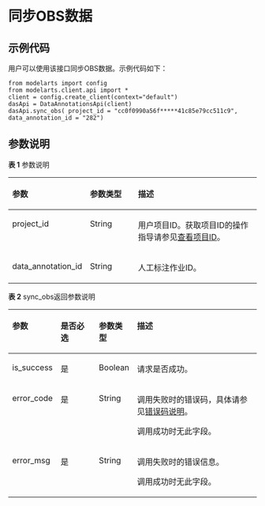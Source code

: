 # 同步OBS数据<a name="modelarts_04_0031"></a>

## 示例代码<a name="section35881040102516"></a>

用户可以使用该接口同步OBS数据。示例代码如下：

```
from modelarts import config
from modelarts.client.api import *
client = config.create_client(context="default")
dasApi = DataAnnotationsApi(client)
dasApi.sync_obs( project_id = "cc0f0990a56f*****41c85e79cc511c9", data_annotation_id = "282")
```

## 参数说明<a name="section0599140112517"></a>

**表 1**  参数说明

<a name="table160254042515"></a>
<table><thead align="left"><tr id="row141641202511"><th class="cellrowborder" valign="top" width="26.33%" id="mcps1.2.4.1.1"><p id="p11941182519"><a name="p11941182519"></a><a name="p11941182519"></a>参数</p>
</th>
<th class="cellrowborder" valign="top" width="20.1%" id="mcps1.2.4.1.2"><p id="p611141142510"><a name="p611141142510"></a><a name="p611141142510"></a>参数类型</p>
</th>
<th class="cellrowborder" valign="top" width="53.56999999999999%" id="mcps1.2.4.1.3"><p id="p917419250"><a name="p917419250"></a><a name="p917419250"></a>描述</p>
</th>
</tr>
</thead>
<tbody><tr id="row811541192518"><td class="cellrowborder" valign="top" width="26.33%" headers="mcps1.2.4.1.1 "><p id="p3514192815463"><a name="p3514192815463"></a><a name="p3514192815463"></a>project_id</p>
</td>
<td class="cellrowborder" valign="top" width="20.1%" headers="mcps1.2.4.1.2 "><p id="p1014418254"><a name="p1014418254"></a><a name="p1014418254"></a>String</p>
</td>
<td class="cellrowborder" valign="top" width="53.56999999999999%" headers="mcps1.2.4.1.3 "><p id="p1421441152511"><a name="p1421441152511"></a><a name="p1421441152511"></a>用户项目ID。获取项目ID的操作指导请参见<a href="查看项目ID.md">查看项目ID</a>。</p>
</td>
</tr>
<tr id="row18274192519"><td class="cellrowborder" valign="top" width="26.33%" headers="mcps1.2.4.1.1 "><p id="p2280108135810"><a name="p2280108135810"></a><a name="p2280108135810"></a>data_annotation_id</p>
</td>
<td class="cellrowborder" valign="top" width="20.1%" headers="mcps1.2.4.1.2 "><p id="p5830446517014"><a name="p5830446517014"></a><a name="p5830446517014"></a>String</p>
</td>
<td class="cellrowborder" valign="top" width="53.56999999999999%" headers="mcps1.2.4.1.3 "><p id="p2504119917014"><a name="p2504119917014"></a><a name="p2504119917014"></a>人工标注作业ID。</p>
</td>
</tr>
</tbody>
</table>

**表 2**  sync\_obs返回参数说明

<a name="table55928961173927"></a>
<table><thead align="left"><tr id="row40618446173927"><th class="cellrowborder" valign="top" width="17.96%" id="mcps1.2.5.1.1"><p id="p1631242217407"><a name="p1631242217407"></a><a name="p1631242217407"></a>参数</p>
</th>
<th class="cellrowborder" valign="top" width="16.220000000000002%" id="mcps1.2.5.1.2"><p id="p4623781817407"><a name="p4623781817407"></a><a name="p4623781817407"></a>是否必选</p>
</th>
<th class="cellrowborder" valign="top" width="12.55%" id="mcps1.2.5.1.3"><p id="p5427574117407"><a name="p5427574117407"></a><a name="p5427574117407"></a>参数类型</p>
</th>
<th class="cellrowborder" valign="top" width="53.269999999999996%" id="mcps1.2.5.1.4"><p id="p3425893817407"><a name="p3425893817407"></a><a name="p3425893817407"></a>描述</p>
</th>
</tr>
</thead>
<tbody><tr id="row184441517131213"><td class="cellrowborder" valign="top" width="17.96%" headers="mcps1.2.5.1.1 "><p id="p61635236103529"><a name="p61635236103529"></a><a name="p61635236103529"></a>is_success</p>
</td>
<td class="cellrowborder" valign="top" width="16.220000000000002%" headers="mcps1.2.5.1.2 "><p id="p26398204103529"><a name="p26398204103529"></a><a name="p26398204103529"></a>是</p>
</td>
<td class="cellrowborder" valign="top" width="12.55%" headers="mcps1.2.5.1.3 "><p id="p57879756103529"><a name="p57879756103529"></a><a name="p57879756103529"></a>Boolean</p>
</td>
<td class="cellrowborder" valign="top" width="53.269999999999996%" headers="mcps1.2.5.1.4 "><p id="p57748669103529"><a name="p57748669103529"></a><a name="p57748669103529"></a>请求是否成功。</p>
</td>
</tr>
<tr id="row11062410173927"><td class="cellrowborder" valign="top" width="17.96%" headers="mcps1.2.5.1.1 "><p id="p29459863"><a name="p29459863"></a><a name="p29459863"></a>error_code</p>
</td>
<td class="cellrowborder" valign="top" width="16.220000000000002%" headers="mcps1.2.5.1.2 "><p id="p452712527397"><a name="p452712527397"></a><a name="p452712527397"></a>是</p>
</td>
<td class="cellrowborder" valign="top" width="12.55%" headers="mcps1.2.5.1.3 "><p id="p37438696"><a name="p37438696"></a><a name="p37438696"></a>String</p>
</td>
<td class="cellrowborder" valign="top" width="53.269999999999996%" headers="mcps1.2.5.1.4 "><p id="p33021548172217"><a name="p33021548172217"></a><a name="p33021548172217"></a>调用失败时的错误码，具体请参见<a href="公共参数.md#section29446341644">错误码说明</a>。</p>
<p id="zh-cn_topic_0087142444_p1765688919540"><a name="zh-cn_topic_0087142444_p1765688919540"></a><a name="zh-cn_topic_0087142444_p1765688919540"></a>调用成功时无此字段。</p>
</td>
</tr>
<tr id="row52351653173927"><td class="cellrowborder" valign="top" width="17.96%" headers="mcps1.2.5.1.1 "><p id="p17366021"><a name="p17366021"></a><a name="p17366021"></a>error_msg</p>
</td>
<td class="cellrowborder" valign="top" width="16.220000000000002%" headers="mcps1.2.5.1.2 "><p id="p252755263915"><a name="p252755263915"></a><a name="p252755263915"></a>是</p>
</td>
<td class="cellrowborder" valign="top" width="12.55%" headers="mcps1.2.5.1.3 "><p id="p64470493"><a name="p64470493"></a><a name="p64470493"></a>String</p>
</td>
<td class="cellrowborder" valign="top" width="53.269999999999996%" headers="mcps1.2.5.1.4 "><p id="p16927141313613"><a name="p16927141313613"></a><a name="p16927141313613"></a>调用失败时的错误信息。</p>
<p id="zh-cn_topic_0087142444_p5470566619540"><a name="zh-cn_topic_0087142444_p5470566619540"></a><a name="zh-cn_topic_0087142444_p5470566619540"></a>调用成功时无此字段。</p>
</td>
</tr>
</tbody>
</table>

